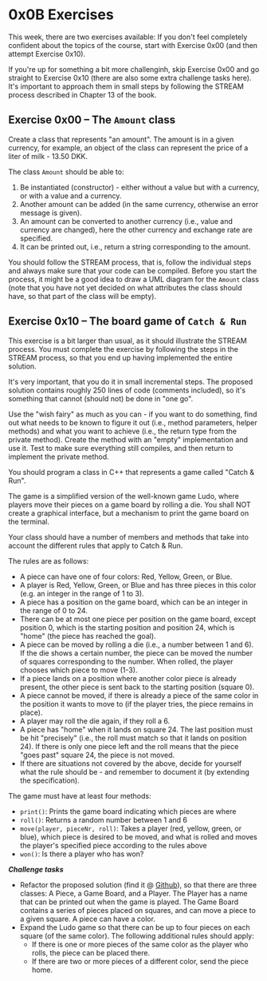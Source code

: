 # 0x0B Exercises
This week, there are two exercises available: If you don't feel completely confident about the topics of the course, start with Exercise 0x00 (and then attempt Exercise 0x10).

If you're up for something a bit more challenginh, skip Exercise 0x00 and go straight to Exercise 0x10 (there are also some extra challenge tasks here). It's important to approach them in small steps by following the STREAM process described in Chapter 13 of the book.

## Exercise 0x00 – The `Amount` class
Create a class that represents "an amount". The amount is in a given currency, for example, an object of the class can represent the price of a liter of milk - 13.50 DKK.

The class `Amount` should be able to:
1. Be instantiated (constructor) - either without a value but with a currency, or with a value and a currency.
2. Another amount can be added (in the same currency, otherwise an error message is given).
3. An amount can be converted to another currency (i.e., value and currency are changed), here the other currency and exchange rate are specified.
4. It can be printed out, i.e., return a string corresponding to the amount.

You should follow the STREAM process, that is, follow the individual steps and always make sure that your code can be compiled. Before you start the process, it might be a good idea to draw a UML diagram for the `Amount` class (note that you have not yet decided on what attributes the class should have, so that part of the class will be empty).

## Exercise 0x10 – The board game of `Catch & Run`
This exercise is a bit larger than usual, as it should illustrate the STREAM process. You must complete the exercise by following the steps in the STREAM process, so that you end up having implemented the entire solution.

It's very important, that you do it in small incremental steps. The proposed solution contains roughly 250 lines of code (comments included), so it's something that cannot (should not) be done in "one go". 

Use the "wish fairy" as much as you can - if you want to do something, find out what needs to be known to figure it out (i.e., method parameters, helper methods) and what you want to achieve (i.e., the return type from the private method). Create the method with an "empty" implementation and use it. Test to make sure everything still compiles, and then return to implement the private method.

You should program a class in C++ that represents a game called "Catch & Run". 

The game is a simplified version of the well-known game Ludo, where players move their pieces on a game board by rolling a die. You shall NOT create a graphical interface, but a mechanism to print the game board on the terminal.

Your class should have a number of members and methods that take into account the different rules that apply to Catch & Run.

The rules are as follows:
- A piece can have one of four colors: Red, Yellow, Green, or Blue.
- A player is Red, Yellow, Green, or Blue and has three pieces in this color (e.g. an integer in the range of 1 to 3).
- A piece has a position on the game board, which can be an integer in the range of 0 to 24.
- There can be at most one piece per position on the game board, except position 0, which is the starting position and position 24, which is "home" (the piece has reached the goal).
- A piece can be moved by rolling a die (i.e., a number between 1 and 6). If the die shows a certain number, the piece can be moved the number of squares corresponding to the number. When rolled, the player chooses which piece to move (1-3).
- If a piece lands on a position where another color piece is already present, the other piece is sent back to the starting position (square 0).
- A piece cannot be moved, if there is already a piece of the same color in the position it wants to move to (if the player tries, the piece remains in place).
- A player may roll the die again, if they roll a 6.
- A piece has "home" when it lands on square 24. The last position must be hit "precisely" (i.e., the roll must match so that it lands on position 24). If there is only one piece left and the roll means that the piece "goes past" square 24, the piece is not moved.
- If there are situations not covered by the above, decide for yourself what the rule should be - and remember to document it (by extending the specification).

The game must have at least four methods:
- `print()`: Prints the game board indicating which pieces are where
- `roll()`: Returns a random number between 1 and 6
- `move(player, pieceNr, roll)`: Takes a player (red, yellow, green, or blue), which piece is desired to be moved, and what is rolled and moves the player's specified piece according to the rules above
- `won()`: Is there a player who has won?

**_Challenge tasks_**
- Refactor the proposed solution (find it @ [Github](https://github.com/SW1OPRG-01/0x0b-exercises/tree/solution)), so that there are three classes: A Piece, a Game Board, and a Player. The Player has a name that can be printed out when the game is played. The Game Board contains a series of pieces placed on squares, and can move a piece to a given square. A piece can have a color.
- Expand the Ludo game so that there can be up to four pieces on each square (of the same color). The following additional rules should apply:
  - If there is one or more pieces of the same color as the player who rolls, the piece can be placed there.
  - If there are two or more pieces of a different color, send the piece home.